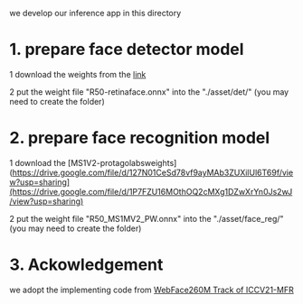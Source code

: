 we develop our inference app in this directory

# 1. prepare face detector model 
1 download the weights from the [link](https://drive.google.com/file/d/127N01CeSd78vf9ayMAb3ZUXilUl6T69f/view?usp=sharing)

2 put the weight file "R50-retinaface.onnx" into the "./asset/det/" (you may need to create the folder) 

# 2. prepare face recognition model

1 download the [MS1V2-protagolabsweights](https://drive.google.com/file/d/127N01CeSd78vf9ayMAb3ZUXilUl6T69f/view?usp=sharing](https://drive.google.com/file/d/1P7FZU16MOthOQ2cMXg1DZwXrYn0Js2wJ/view?usp=sharing)

2 put the weight file "R50_MS1MV2_PW.onnx" into the "./asset/face_reg/" (you may need to create the folder) 

# 3. Ackowledgement
we adopt the implementing code from [WebFace260M Track of ICCV21-MFR](https://github.com/WebFace260M/webface260m-iccv21-mfr)
